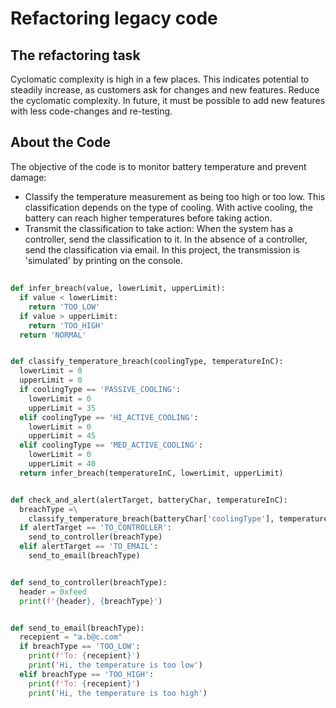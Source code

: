 # Refactoring legacy code



## The refactoring task



Cyclomatic complexity is high in a few places. This indicates potential to steadily increase, as customers ask for changes and new features. Reduce the cyclomatic complexity. In future, it must be possible to add new features with less code-changes and re-testing.



## About the Code



The objective of the code is to monitor battery temperature and prevent damage:

- Classify the temperature measurement as being too high or too low. This classification depends on the type of cooling. With active cooling, the battery can reach higher temperatures before taking action.
- Transmit the classification to take action: When the system has a controller, send the classification to it. In the absence of a controller, send the classification via email. In this project, the transmission is 'simulated' by printing on the console.

## 

```python
def infer_breach(value, lowerLimit, upperLimit):
  if value < lowerLimit:
    return 'TOO_LOW'
  if value > upperLimit:
    return 'TOO_HIGH'
  return 'NORMAL'


def classify_temperature_breach(coolingType, temperatureInC):
  lowerLimit = 0
  upperLimit = 0
  if coolingType == 'PASSIVE_COOLING':
    lowerLimit = 0
    upperLimit = 35
  elif coolingType == 'HI_ACTIVE_COOLING':
    lowerLimit = 0
    upperLimit = 45
  elif coolingType == 'MED_ACTIVE_COOLING':
    lowerLimit = 0
    upperLimit = 40
  return infer_breach(temperatureInC, lowerLimit, upperLimit)


def check_and_alert(alertTarget, batteryChar, temperatureInC):
  breachType =\
    classify_temperature_breach(batteryChar['coolingType'], temperatureInC)
  if alertTarget == 'TO_CONTROLLER':
    send_to_controller(breachType)
  elif alertTarget == 'TO_EMAIL':
    send_to_email(breachType)


def send_to_controller(breachType):
  header = 0xfeed
  print(f'{header}, {breachType}')


def send_to_email(breachType):
  recepient = "a.b@c.com"
  if breachType == 'TOO_LOW':
    print(f'To: {recepient}')
    print('Hi, the temperature is too low')
  elif breachType == 'TOO_HIGH':
    print(f'To: {recepient}')
    print('Hi, the temperature is too high')
```

